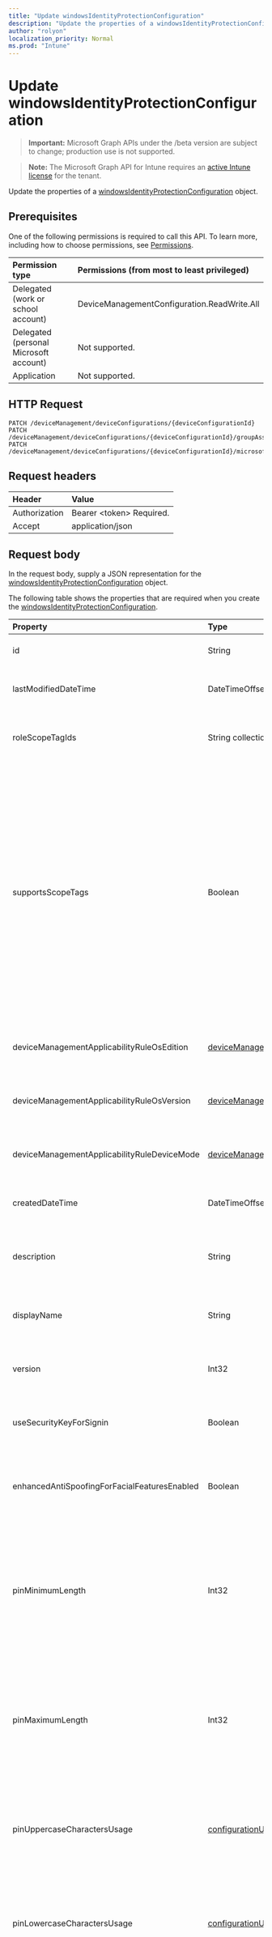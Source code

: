 ```yaml
---
title: "Update windowsIdentityProtectionConfiguration"
description: "Update the properties of a windowsIdentityProtectionConfiguration object."
author: "rolyon"
localization_priority: Normal
ms.prod: "Intune"
---
```


# Update windowsIdentityProtectionConfiguration

> **Important:** Microsoft Graph APIs under the /beta version are subject to change; production use is not supported.

> **Note:** The Microsoft Graph API for Intune requires an [active Intune license](https://go.microsoft.com/fwlink/?linkid=839381) for the tenant.

Update the properties of a [windowsIdentityProtectionConfiguration](../resources/intune-deviceconfig-windowsidentityprotectionconfiguration.md) object.

## Prerequisites
One of the following permissions is required to call this API. To learn more, including how to choose permissions, see [Permissions](/graph/permissions-reference).

|Permission type|Permissions (from most to least privileged)|
|:---|:---|
|Delegated (work or school account)|DeviceManagementConfiguration.ReadWrite.All|
|Delegated (personal Microsoft account)|Not supported.|
|Application|Not supported.|

## HTTP Request
<!-- {
  "blockType": "ignored"
}
-->
``` http
PATCH /deviceManagement/deviceConfigurations/{deviceConfigurationId}
PATCH /deviceManagement/deviceConfigurations/{deviceConfigurationId}/groupAssignments/{deviceConfigurationGroupAssignmentId}/deviceConfiguration
PATCH /deviceManagement/deviceConfigurations/{deviceConfigurationId}/microsoft.graph.windowsDomainJoinConfiguration/networkAccessConfigurations/{deviceConfigurationId}
```

## Request headers
|Header|Value|
|:---|:---|
|Authorization|Bearer &lt;token&gt; Required.|
|Accept|application/json|

## Request body
In the request body, supply a JSON representation for the [windowsIdentityProtectionConfiguration](../resources/intune-deviceconfig-windowsidentityprotectionconfiguration.md) object.

The following table shows the properties that are required when you create the [windowsIdentityProtectionConfiguration](../resources/intune-deviceconfig-windowsidentityprotectionconfiguration.md).

|Property|Type|Description|
|:---|:---|:---|
|id|String|Key of the entity. Inherited from [deviceConfiguration](../resources/intune-deviceconfig-deviceconfiguration.md)|
|lastModifiedDateTime|DateTimeOffset|DateTime the object was last modified. Inherited from [deviceConfiguration](../resources/intune-deviceconfig-deviceconfiguration.md)|
|roleScopeTagIds|String collection|List of Scope Tags for this Entity instance. Inherited from [deviceConfiguration](../resources/intune-deviceconfig-deviceconfiguration.md)|
|supportsScopeTags|Boolean|Indicates whether or not the underlying Device Configuration supports the assignment of scope tags. Assigning to the ScopeTags property is not allowed when this value is false and entities will not be visible to scoped users. This occurs for Legacy policies created in Silverlight and can be resolved by deleting and recreating the policy in the Azure Portal. This property is read-only. Inherited from [deviceConfiguration](../resources/intune-deviceconfig-deviceconfiguration.md)|
|deviceManagementApplicabilityRuleOsEdition|[deviceManagementApplicabilityRuleOsEdition](../resources/intune-deviceconfig-devicemanagementapplicabilityruleosedition.md)|The OS edition applicability for this Policy. Inherited from [deviceConfiguration](../resources/intune-deviceconfig-deviceconfiguration.md)|
|deviceManagementApplicabilityRuleOsVersion|[deviceManagementApplicabilityRuleOsVersion](../resources/intune-deviceconfig-devicemanagementapplicabilityruleosversion.md)|The OS version applicability rule for this Policy. Inherited from [deviceConfiguration](../resources/intune-deviceconfig-deviceconfiguration.md)|
|deviceManagementApplicabilityRuleDeviceMode|[deviceManagementApplicabilityRuleDeviceMode](../resources/intune-deviceconfig-devicemanagementapplicabilityruledevicemode.md)|The device mode applicability rule for this Policy. Inherited from [deviceConfiguration](../resources/intune-deviceconfig-deviceconfiguration.md)|
|createdDateTime|DateTimeOffset|DateTime the object was created. Inherited from [deviceConfiguration](../resources/intune-deviceconfig-deviceconfiguration.md)|
|description|String|Admin provided description of the Device Configuration. Inherited from [deviceConfiguration](../resources/intune-deviceconfig-deviceconfiguration.md)|
|displayName|String|Admin provided name of the device configuration. Inherited from [deviceConfiguration](../resources/intune-deviceconfig-deviceconfiguration.md)|
|version|Int32|Version of the device configuration. Inherited from [deviceConfiguration](../resources/intune-deviceconfig-deviceconfiguration.md)|
|useSecurityKeyForSignin|Boolean|Boolean value used to enable the Windows Hello security key as a logon credential.|
|enhancedAntiSpoofingForFacialFeaturesEnabled|Boolean|Boolean value used to enable enhanced anti-spoofing for facial feature recognition on Windows Hello face authentication.|
|pinMinimumLength|Int32|Integer value that sets the minimum number of characters required for the Windows Hello for Business PIN. Valid values are 4 to 127 inclusive and less than or equal to the value set for the maximum PIN. Valid values 4 to 127|
|pinMaximumLength|Int32|Integer value that sets the maximum number of characters allowed for the work PIN. Valid values are 4 to 127 inclusive and greater than or equal to the value set for the minimum PIN. Valid values 4 to 127|
|pinUppercaseCharactersUsage|[configurationUsage](../resources/intune-deviceconfig-configurationusage.md)|This value configures the use of uppercase characters in the Windows Hello for Business PIN. Possible values are: `blocked`, `required`, `allowed`.|
|pinLowercaseCharactersUsage|[configurationUsage](../resources/intune-deviceconfig-configurationusage.md)|This value configures the use of lowercase characters in the Windows Hello for Business PIN. Possible values are: `blocked`, `required`, `allowed`.|
|pinSpecialCharactersUsage|[configurationUsage](../resources/intune-deviceconfig-configurationusage.md)|Controls the ability to use special characters in the Windows Hello for Business PIN. Possible values are: `blocked`, `required`, `allowed`.|
|pinExpirationInDays|Int32|Integer value specifies the period (in days) that a PIN can be used before the system requires the user to change it. Valid values are 0 to 730 inclusive. Valid values 0 to 730|
|pinPreviousBlockCount|Int32|Controls the ability to prevent users from using past PINs. This must be set between 0 and 50, inclusive, and the current PIN of the user is included in that count. If set to 0, previous PINs are not stored. PIN history is not preserved through a PIN reset. Valid values 0 to 50|
|pinRecoveryEnabled|Boolean|Boolean value that enables a user to change their PIN by using the Windows Hello for Business PIN recovery service.|
|securityDeviceRequired|Boolean|Controls whether to require a Trusted Platform Module (TPM) for provisioning Windows Hello for Business. A TPM provides an additional security benefit in that data stored on it cannot be used on other devices. If set to False, all devices can provision Windows Hello for Business even if there is not a usable TPM.|
|unlockWithBiometricsEnabled|Boolean|Controls the use of biometric gestures, such as face and fingerprint, as an alternative to the Windows Hello for Business PIN.  If set to False, biometric gestures are not allowed. Users must still configure a PIN as a backup in case of failures.|
|useCertificatesForOnPremisesAuthEnabled|Boolean|Boolean value that enables Windows Hello for Business to use certificates to authenticate on-premise resources.|
|windowsHelloForBusinessBlocked|Boolean|Boolean value that blocks Windows Hello for Business as a method for signing into Windows.|



## Response
If successful, this method returns a `200 OK` response code and an updated [windowsIdentityProtectionConfiguration](../resources/intune-deviceconfig-windowsidentityprotectionconfiguration.md) object in the response body.

## Example

### Request
Here is an example of the request.
``` http
PATCH https://graph.microsoft.com/beta/deviceManagement/deviceConfigurations/{deviceConfigurationId}
Content-type: application/json
Content-length: 1583

{
  "@odata.type": "#microsoft.graph.windowsIdentityProtectionConfiguration",
  "roleScopeTagIds": [
    "Role Scope Tag Ids value"
  ],
  "supportsScopeTags": true,
  "deviceManagementApplicabilityRuleOsEdition": {
    "@odata.type": "microsoft.graph.deviceManagementApplicabilityRuleOsEdition",
    "osEditionTypes": [
      "windows10EnterpriseN"
    ],
    "name": "Name value",
    "ruleType": "exclude"
  },
  "deviceManagementApplicabilityRuleOsVersion": {
    "@odata.type": "microsoft.graph.deviceManagementApplicabilityRuleOsVersion",
    "minOSVersion": "Min OSVersion value",
    "maxOSVersion": "Max OSVersion value",
    "name": "Name value",
    "ruleType": "exclude"
  },
  "deviceManagementApplicabilityRuleDeviceMode": {
    "@odata.type": "microsoft.graph.deviceManagementApplicabilityRuleDeviceMode",
    "deviceMode": "sModeConfiguration",
    "name": "Name value",
    "ruleType": "exclude"
  },
  "description": "Description value",
  "displayName": "Display Name value",
  "version": 7,
  "useSecurityKeyForSignin": true,
  "enhancedAntiSpoofingForFacialFeaturesEnabled": true,
  "pinMinimumLength": 0,
  "pinMaximumLength": 0,
  "pinUppercaseCharactersUsage": "required",
  "pinLowercaseCharactersUsage": "required",
  "pinSpecialCharactersUsage": "required",
  "pinExpirationInDays": 3,
  "pinPreviousBlockCount": 5,
  "pinRecoveryEnabled": true,
  "securityDeviceRequired": true,
  "unlockWithBiometricsEnabled": true,
  "useCertificatesForOnPremisesAuthEnabled": true,
  "windowsHelloForBusinessBlocked": true
}
```

### Response
Here is an example of the response. Note: The response object shown here may be truncated for brevity. All of the properties will be returned from an actual call.
``` http
HTTP/1.1 200 OK
Content-Type: application/json
Content-Length: 1755

{
  "@odata.type": "#microsoft.graph.windowsIdentityProtectionConfiguration",
  "id": "b2e64303-4303-b2e6-0343-e6b20343e6b2",
  "lastModifiedDateTime": "2017-01-01T00:00:35.1329464-08:00",
  "roleScopeTagIds": [
    "Role Scope Tag Ids value"
  ],
  "supportsScopeTags": true,
  "deviceManagementApplicabilityRuleOsEdition": {
    "@odata.type": "microsoft.graph.deviceManagementApplicabilityRuleOsEdition",
    "osEditionTypes": [
      "windows10EnterpriseN"
    ],
    "name": "Name value",
    "ruleType": "exclude"
  },
  "deviceManagementApplicabilityRuleOsVersion": {
    "@odata.type": "microsoft.graph.deviceManagementApplicabilityRuleOsVersion",
    "minOSVersion": "Min OSVersion value",
    "maxOSVersion": "Max OSVersion value",
    "name": "Name value",
    "ruleType": "exclude"
  },
  "deviceManagementApplicabilityRuleDeviceMode": {
    "@odata.type": "microsoft.graph.deviceManagementApplicabilityRuleDeviceMode",
    "deviceMode": "sModeConfiguration",
    "name": "Name value",
    "ruleType": "exclude"
  },
  "createdDateTime": "2017-01-01T00:02:43.5775965-08:00",
  "description": "Description value",
  "displayName": "Display Name value",
  "version": 7,
  "useSecurityKeyForSignin": true,
  "enhancedAntiSpoofingForFacialFeaturesEnabled": true,
  "pinMinimumLength": 0,
  "pinMaximumLength": 0,
  "pinUppercaseCharactersUsage": "required",
  "pinLowercaseCharactersUsage": "required",
  "pinSpecialCharactersUsage": "required",
  "pinExpirationInDays": 3,
  "pinPreviousBlockCount": 5,
  "pinRecoveryEnabled": true,
  "securityDeviceRequired": true,
  "unlockWithBiometricsEnabled": true,
  "useCertificatesForOnPremisesAuthEnabled": true,
  "windowsHelloForBusinessBlocked": true
}
```





